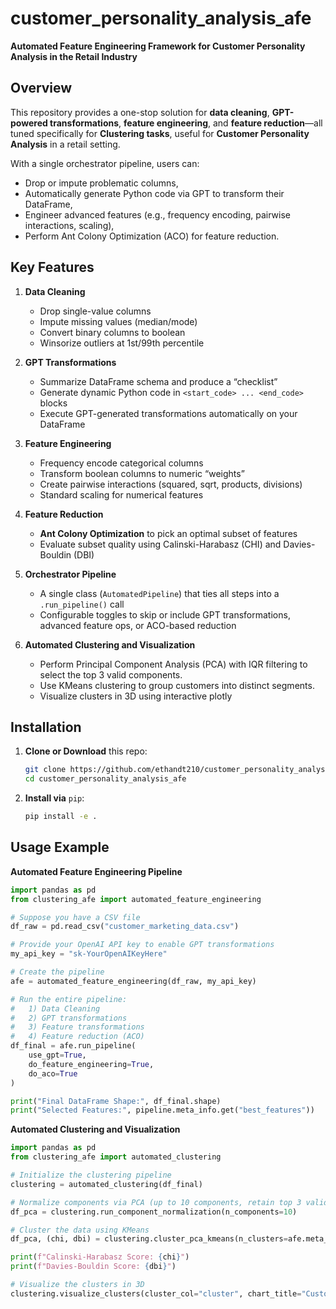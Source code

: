 # **customer_personality_analysis_afe**
**Automated Feature Engineering Framework for Customer Personality Analysis in the Retail Industry**

## Overview
This repository provides a one-stop solution for **data cleaning**, **GPT-powered transformations**, **feature engineering**, and **feature reduction**—all tuned specifically for **Clustering tasks**, useful for **Customer Personality Analysis** in a retail setting.

With a single orchestrator pipeline, users can:
- Drop or impute problematic columns,
- Automatically generate Python code via GPT to transform their DataFrame,
- Engineer advanced features (e.g., frequency encoding, pairwise interactions, scaling),
- Perform Ant Colony Optimization (ACO) for feature reduction.

## Key Features
1. **Data Cleaning**
   - Drop single-value columns
   - Impute missing values (median/mode)
   - Convert binary columns to boolean
   - Winsorize outliers at 1st/99th percentile

2. **GPT Transformations**
   - Summarize DataFrame schema and produce a “checklist”
   - Generate dynamic Python code in `<start_code> ... <end_code>` blocks
   - Execute GPT-generated transformations automatically on your DataFrame

3. **Feature Engineering**
   - Frequency encode categorical columns
   - Transform boolean columns to numeric “weights”
   - Create pairwise interactions (squared, sqrt, products, divisions)
   - Standard scaling for numerical features

4. **Feature Reduction**
   - **Ant Colony Optimization** to pick an optimal subset of features
   - Evaluate subset quality using Calinski-Harabasz (CHI) and Davies-Bouldin (DBI)

5. **Orchestrator Pipeline**
   - A single class (`AutomatedPipeline`) that ties all steps into a `.run_pipeline()` call
   - Configurable toggles to skip or include GPT transformations, advanced feature ops, or ACO-based reduction

6. **Automated Clustering and Visualization**
   - Perform Principal Component Analysis (PCA) with IQR filtering to select the top 3 valid components.
   - Use KMeans clustering to group customers into distinct segments.
   - Visualize clusters in 3D using interactive plotly

## Installation
1. **Clone or Download** this repo:
   ```bash
   git clone https://github.com/ethandt210/customer_personality_analysis_afe.git
   cd customer_personality_analysis_afe
   ```
2. **Install via** `pip`:
   ```bash
   pip install -e .
   ```

## Usage Example
**Automated Feature Engineering Pipeline**
```python
import pandas as pd
from clustering_afe import automated_feature_engineering

# Suppose you have a CSV file
df_raw = pd.read_csv("customer_marketing_data.csv")

# Provide your OpenAI API key to enable GPT transformations
my_api_key = "sk-YourOpenAIKeyHere"

# Create the pipeline
afe = automated_feature_engineering(df_raw, my_api_key)

# Run the entire pipeline:
#   1) Data Cleaning
#   2) GPT transformations
#   3) Feature transformations
#   4) Feature reduction (ACO)
df_final = afe.run_pipeline(
    use_gpt=True, 
    do_feature_engineering=True, 
    do_aco=True
)

print("Final DataFrame Shape:", df_final.shape)
print("Selected Features:", pipeline.meta_info.get("best_features"))
```

**Automated Clustering and Visualization**
```python
import pandas as pd
from clustering_afe import automated_clustering

# Initialize the clustering pipeline
clustering = automated_clustering(df_final)

# Normalize components via PCA (up to 10 components, retain top 3 valid ones)
df_pca = clustering.run_component_normalization(n_components=10)

# Cluster the data using KMeans
df_pca, (chi, dbi) = clustering.cluster_pca_kmeans(n_clusters=afe.meta_info['best_k'], random_state=42)

print(f"Calinski-Harabasz Score: {chi}")
print(f"Davies-Bouldin Score: {dbi}")

# Visualize the clusters in 3D
clustering.visualize_clusters(cluster_col="cluster", chart_title="Customer Segmentation")

```